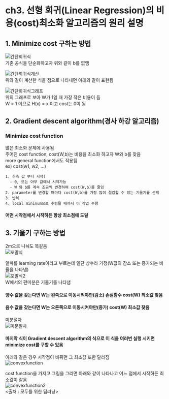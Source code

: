 # ch3. 선형 회귀(Linear Regression)의 비용(cost)최소화 알고리즘의 원리 설명  

## 1. Minimize cost 구하는 방법  
![간단회귀식](https://user-images.githubusercontent.com/31130917/107905255-88250280-6f91-11eb-9436-7fc4185bd65e.PNG)  
기존 공식을 단순화하고자 위와 같이 b를 없앰  
  
![간단회귀식계산](https://user-images.githubusercontent.com/31130917/107905250-86f3d580-6f91-11eb-9feb-fe2b3027e048.PNG)  
위와 같이 계산한 식을 점으로 나타내면 아래와 같이 표현됨  
  
![간단회귀식그래프](https://user-images.githubusercontent.com/31130917/107905356-c6babd00-6f91-11eb-9583-e30c47df921e.PNG)  
위의 그래프로 보아 W가 1일 때 가장 작은 비용이 듬  
W = 1 이므로 H(x) = x 이고 cost는 0이 됨  
  
## 2. Gradient descent algorithm(경사 하강 알고리즘)  
### Minimize cost function  
많은 최소화 문제에 사용됨  
주어진 cost function, cost(W,b)는 비용을 최소화 하고자 W와 b를 찾음  
more general function에서도 적용됨  
ex) cost(w1, w2, ...)  
  
    1. 추측 값 부터 시작(  
      - 0, 또는 아무 값에서 시작가능  
      - W 와 b를 계속 조금씩 변경하여 cost(W,b)를 줄임  
    2. parameter를 변경할 때마다 cost(W,b)를 가장 많이 절감할 수 있는 기울기를 선택  
    3. 반복  
    4. local mininum으로 수렴될 때까지 이 작업 수행  
  
#### 어떤 시작점에서 시작하든 항상 최소점에 도달  
  
## 3. 기울기 구하는 방법  
2m으로 나눠도 똑같음  
![포말식](https://user-images.githubusercontent.com/31130917/107906209-e5ba4e80-6f93-11eb-8f6e-ba13483f133c.PNG)  
  
알파를 learning rate이라고 부르는데 일단 상수라 가정(W값의 감소 또는 증가되는 비율을 나타냄)  
![포말식2](https://user-images.githubusercontent.com/31130917/107906303-1d28fb00-6f94-11eb-9ee0-904e8e3ed03d.PNG)  
W에서의 편미분은 기울기를 나타냄  
#### 양수 값을 갖는다면 W는 왼쪽으로 이동시켜야만(감소) 손실함수 cost(W) 최소값 찾음  
#### 음수 값을 갖는다면 W는 오른쪽으로 이동시켜야만(증가) cost(W) 최소값 찾음  
  
미분절차  
![미분절차](https://user-images.githubusercontent.com/31130917/107906428-7002b280-6f94-11eb-93b0-cbb296b3ec14.PNG)  
#### 마지막 식이 Gradient descent algorithm의 식으로 이 식을 여러번 실행 시키면 minimize cost를 구할 수 있음  
  
아래와 같은 경우 시작점이 바뀌면 그 최소값 또한 달라짐  
![convexfunction](https://user-images.githubusercontent.com/31130917/107906650-f1f2db80-6f94-11eb-9367-d6e91328d3f1.PNG)  
  
cost function을 가지고 그림을 그리면 아래와 같이 나타나고 어느 점에서 시작하든 최소값이 같음  
![convexfunction2](https://user-images.githubusercontent.com/31130917/107906720-2797c480-6f95-11eb-9a6d-e497170d55b4.PNG)  
<출처 : 모두를 위한 딥러닝>
